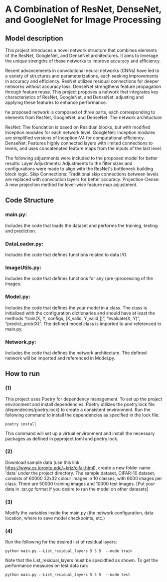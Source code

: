 # A Combination of ResNet, DenseNet, and GoogleNet for Image Processing
## Model description 

This project introduces a novel network structure that combines elements of the ResNet, GoogleNet, and DenseNet architectures. It aims to leverage the unique strengths of these networks to improve accuracy and efficiency.

Recent advancements in convolutional neural networks (CNNs) have led to a variety of structures and parameterizations, each seeking improvements in accuracy and efficiency. ResNet utilizes residual connections for deeper networks without accuracy loss. DenseNet strengthens feature propagation through feature reuse. This project proposes a network that integrates key characteristics of ResNet, GoogleNet, and DenseNet, adjusting and applying these features to enhance performance.

he proposed network is composed of three parts, each corresponding to elements from ResNet, GoogleNet, and DenseNet. The network architucture 

ResNet: The foundation is based on Residual blocks, but with modified Inception modules for each network level.
GoogleNet: Inception modules are simplified versions of Inception-V4 for computational efficiency.
DenseNet: Features highly connected layers with limited connections to levels, and uses concatenated feature maps from the inputs of the last level.

The following adjustments were included to the proposed model for better results:
Layer Adjustments: Adjustments to the filter sizes and configurations were made to align with the ResNet's bottleneck building block logic.
Skip Connections: Traditional skip connections between levels are replaced with convolution layers for better accuracy.
Projection-Dense: A new projection method for level-wise feature map adjustment.


## Code Structure
### main.py:
Includes the code that loads the dataset and performs the training, testing and
prediction.

### DataLoader.py:
Includes the code that defines functions related to data I/O.

### ImageUtils.py:
Includes the code that defines functions for any (pre-)processing of the
images.

### Model.py: 
Includes the code that defines the your model in a class. The class is initialized
with the configuration dictionaries and should have at least the methods “train(X, Y, configs,
[X_valid, Y_valid,])”, “evaluate(X, Y)”, “predict_prob(X)”. The defined model class is
imported to and referenced in main.py.

### Network.py: 
Includes the code that defines the network architecture. The defined network
will be imported and referenced in Model.py.


## How to run
### (1)
This project uses Poetry for dependency management. To set up the project environment and install dependencies. Poetry utilizes the poetry.lock file (dependecies/poetry.lock) to create a consistent environment. Run the following command to install the dependencies as specified in the lock file:

`poetry install`

This command will set up a virtual environment and install the necessary packages as defined in pyproject.toml and poetry.lock.

### (2)
Download sample data (use this link: https://www.cs.toronto.edu/~kriz/cifar.html), create a new folder name 'data' under the project directory.
The sample dataset, CIFAR-10 dataset, consists of 60000 32x32 colour images in 10 classes, with 6000 images per class. There are 50000 training images and 10000 test images.
[Put your data in .tar.gz format if you desire to run the model on other datasets] 

### (3)
Modify the variables inside the main.py (the network configuration, data location, where to save model checkpoints, etc.) 

### (4)
Run the following for the desired list of residual layers:

`python main.py --List_residual_layers 5 5 5  --mode train`

Note that the List_residual_layers must be specidfied as shown. To get the performance measures on test data run: 

`python main.py --List_residual_layers 5 5 5  --mode test`

